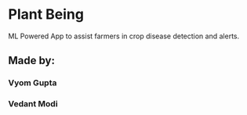 # Plant Being

ML Powered App to assist farmers in crop disease detection and alerts.


## Made by: 
### Vyom Gupta
### Vedant Modi
